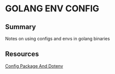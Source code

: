 # GOLANG ENV CONFIG

## Summary

Notes on using configs and envs in golang binaries

## Resources

[Config Package And Dotenv](https://dev.to/craicoverflow/a-no-nonsense-guide-to-environment-variables-in-go-a2f)
